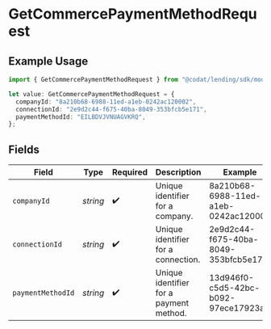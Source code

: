 # GetCommercePaymentMethodRequest

## Example Usage

```typescript
import { GetCommercePaymentMethodRequest } from "@codat/lending/sdk/models/operations";

let value: GetCommercePaymentMethodRequest = {
  companyId: "8a210b68-6988-11ed-a1eb-0242ac120002",
  connectionId: "2e9d2c44-f675-40ba-8049-353bfcb5e171",
  paymentMethodId: "EILBDVJVNUAGVKRQ",
};
```

## Fields

| Field                                   | Type                                    | Required                                | Description                             | Example                                 |
| --------------------------------------- | --------------------------------------- | --------------------------------------- | --------------------------------------- | --------------------------------------- |
| `companyId`                             | *string*                                | :heavy_check_mark:                      | Unique identifier for a company.        | 8a210b68-6988-11ed-a1eb-0242ac120002    |
| `connectionId`                          | *string*                                | :heavy_check_mark:                      | Unique identifier for a connection.     | 2e9d2c44-f675-40ba-8049-353bfcb5e171    |
| `paymentMethodId`                       | *string*                                | :heavy_check_mark:                      | Unique identifier for a payment method. | 13d946f0-c5d5-42bc-b092-97ece17923ab    |